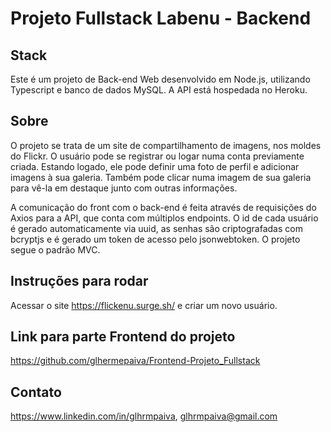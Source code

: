 # **Projeto Fullstack Labenu - Backend**

## Stack
Este é um projeto de Back-end Web desenvolvido em Node.js, utilizando Typescript e banco de dados MySQL. A API está hospedada no Heroku.

## Sobre
O projeto se trata de um site de compartilhamento de imagens, nos moldes do Flickr. O usuário pode se registrar ou logar numa conta previamente criada. Estando logado, ele pode definir uma foto de perfil e adicionar imagens à sua galeria. Também pode clicar numa imagem  de sua galeria para vê-la em destaque junto com outras informações.

A comunicação do front com o back-end é feita através de requisições do Axios para a API, que conta com múltiplos endpoints. O id de cada usuário é gerado automaticamente via uuid, as senhas são criptografadas com bcryptjs e é gerado um token de acesso pelo jsonwebtoken. O projeto segue o padrão MVC.

## Instruções para rodar
Acessar o site https://flickenu.surge.sh/ e criar um novo usuário.

## Link para parte Frontend do projeto
https://github.com/glhermepaiva/Frontend-Projeto_Fullstack

## Contato
https://www.linkedin.com/in/glhrmpaiva, glhrmpaiva@gmail.com
